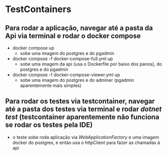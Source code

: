 # TestContainers

## Para rodar a aplicação, navegar até a pasta da Api via terminal e rodar o docker compose
- docker compose up
    - sobe uma imagem do postgres e do pgadmin
- docker compose -f docker-compose-full.yml up
    - sobe uma imagem da api (usa o Dockerfile por baixo dos panos), do postgres e do pgadmin
- docker compose -f docker-compose-viewer.yml up
    - sobe uma imagem do postgres e do adminer (pgadmin aparentemente mais simples)

## Para rodar os testes via testcontainer, navegar até a pasta dos testes via terminal e rodar *dotnet test* (testcontainer aparentemente não funciona se rodar os testes pela IDE)
- o teste sobe roda aplicação via *WebApplicationFactory* e uma imagem docker do postgres, e então usa o httpClient para fazer as chamadas à api